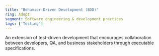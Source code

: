 ```yaml
---
title: "Behavior-Driven Development (BDD)"
ring: Adopt
segment: Software engineering & development practices
tags: ['Testing']
---
```

An extension of test-driven development that encourages collaboration between developers, QA, and business stakeholders through executable specifications.
